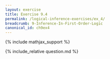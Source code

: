 ```yaml
---
layout: exercise
title: Exercise 9.4
permalink: /logical-inference-exercises/ex_4/
breadcrumb: 9-Inference-In-First-Order-Logic
canonical_id: ch9ex4
---
```


{% include mathjax_support %}
<div id="hiddden">{% include_relative question.md %}</div>